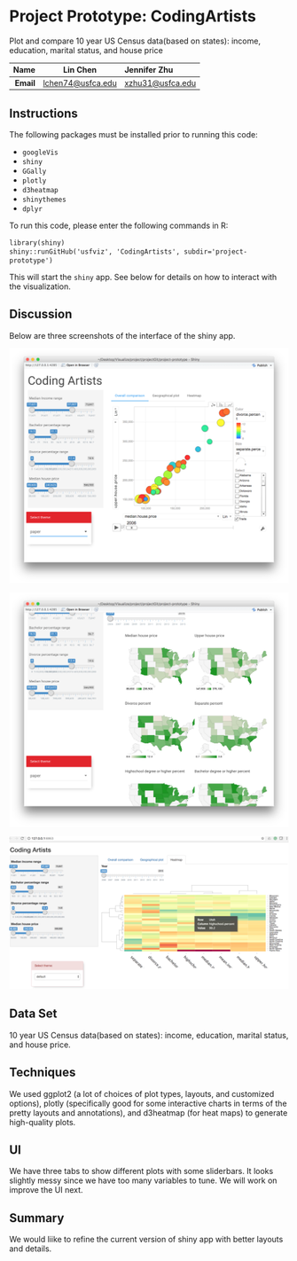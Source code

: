 Project Prototype: CodingArtists
==============================

Plot and compare 10 year US Census data(based on states): income, education, marital status, and house price


| **Name**  | Lin Chen  | Jennifer Zhu |
|----------:|:------------:|:-------------|
| **Email** | lchen74@usfca.edu | xzhu31@usfca.edu |

Instructions
----------------------

The following packages must be installed prior to running this code:

- `googleVis`
- `shiny`
- `GGally`
- `plotly`
- `d3heatmap`
- `shinythemes`
- `dplyr`


To run this code, please enter the following commands in R:

```
library(shiny)
shiny::runGitHub('usfviz', 'CodingArtists', subdir='project-prototype')
```

This will start the `shiny` app. See below for details on how to interact with the visualization.


Discussion 
--------------------

Below are three screenshots of the interface of the shiny app.

![IMAGE](shinyapp1.png)

![IMAGE](shinyapp2.png)

![IMAGE](shinyapp3.png)

## Data Set
10 year US Census data(based on states): income, education, marital status, and house price.

## Techniques
We used ggplot2 (a lot of choices of plot types, layouts, and customized options), plotly (specifically good for some interactive charts in terms of the pretty layouts and annotations), and d3heatmap (for heat maps) to generate high-quality plots.

## UI
We have three tabs to show different plots with some sliderbars. It looks slightly messy since we have too many variables to tune. We will work on improve the UI next.

## Summary
We would liike to refine the current version of shiny app with better layouts and details.
